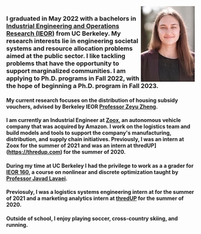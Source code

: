 <img align="right" src="/assets/photo.jpeg">

### I graduated in May 2022 with a bachelors in [Industrial Engineering and Operations Research (IEOR)](https://ieor.berkeley.edu) from UC Berkeley. My research interests lie in engineering societal systems and resource allocation problems aimed at the public sector. I like tackling problems that have the opportunity to support marginalized communities. I am applying to Ph.D. programs in Fall 2022, with the hope of beginning a Ph.D. program in Fall 2023.

#### My current research focuses on the distribution of housing subsidy vouchers, advised by Berkeley IEOR [Professor Zeyu Zheng](https://zheng.ieor.berkeley.edu/).

#### I am currently an Industrial Engineer at [Zoox](https://zoox.com), an autonomous vehicle company that was acquired by Amazon. I work on the logistics team and build models and tools to support the company's manufacturing, distribution, and supply chain initiatives. Previously, I was an intern at Zoox for the summer of 2021 and was an intern at thredUP](https://thredup.com) for the summer of 2020.

#### During my time at UC Berkeley I had the privilege to work as a a grader for [IEOR 160](https://lavaei.ieor.berkeley.edu/Course_IEOR160_Spring_2022.html), a course on nonlinear and discrete optimization taught by [Professor Javad Lavaei](https://lavaei.ieor.berkeley.edu/index.html). 

#### Previosuly, I was a logistics systems engineering intern at  for the summer of 2021 and a marketing analytics intern at [thredUP](https://thredup.com) for the summer of 2020.

#### Outside of school, I enjoy playing soccer, cross-country skiing, and running. 

